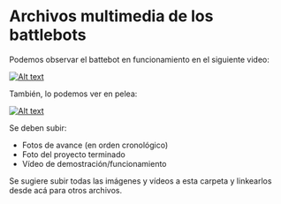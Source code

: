 # Archivos multimedia de los battlebots

Podemos observar el battebot en funcionamiento en el siguiente video:

[![Alt text](https://img.youtube.com/vi/ohCSLSpoqmg/0.jpg)](https://www.youtube.com/watch?v=ohCSLSpoqmg)


También, lo podemos ver en pelea:

[![Alt text](https://img.youtube.com/vi/uhe57u8PC5c/0.jpg)](https://www.youtube.com/watch?v=uhe57u8PC5c)

Se deben subir:
- Fotos de avance (en orden cronológico)
- Foto del proyecto terminado
- Vídeo de demostración/funcionamiento

Se sugiere subir todas las imágenes y vídeos a esta carpeta y linkearlos desde acá para otros archivos. 
